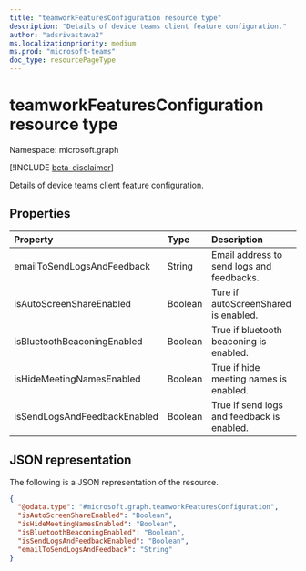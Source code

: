 ```yaml
---
title: "teamworkFeaturesConfiguration resource type"
description: "Details of device teams client feature configuration."
author: "adsrivastava2"
ms.localizationpriority: medium
ms.prod: "microsoft-teams"
doc_type: resourcePageType
---
```


# teamworkFeaturesConfiguration resource type

Namespace: microsoft.graph

[!INCLUDE [beta-disclaimer](../../includes/beta-disclaimer.md)]

Details of device teams client feature configuration.

## Properties
|Property|Type|Description|
|:---|:---|:---|
|emailToSendLogsAndFeedback|String|Email address to send logs and feedbacks.|
|isAutoScreenShareEnabled|Boolean|Ture if autoScreenShared is enabled.|
|isBluetoothBeaconingEnabled|Boolean|True if bluetooth beaconing is enabled.|
|isHideMeetingNamesEnabled|Boolean|True if hide meeting names is enabled.|
|isSendLogsAndFeedbackEnabled|Boolean|True if send logs and feedback is enabled.|


## JSON representation
The following is a JSON representation of the resource.
<!-- {
  "blockType": "resource",
  "@odata.type": "microsoft.graph.teamworkFeaturesConfiguration"
}
-->
``` json
{
  "@odata.type": "#microsoft.graph.teamworkFeaturesConfiguration",
  "isAutoScreenShareEnabled": "Boolean",
  "isHideMeetingNamesEnabled": "Boolean",
  "isBluetoothBeaconingEnabled": "Boolean",
  "isSendLogsAndFeedbackEnabled": "Boolean",
  "emailToSendLogsAndFeedback": "String"
}
```


